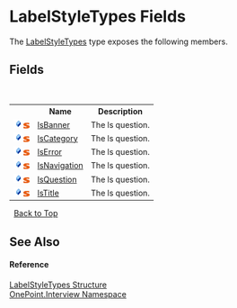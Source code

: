 # LabelStyleTypes Fields
 

The <a href="T_OnePoint_Interview_LabelStyleTypes">LabelStyleTypes</a> type exposes the following members.


## Fields
&nbsp;<table><tr><th></th><th>Name</th><th>Description</th></tr><tr><td>![Public field](media/pubfield.gif "Public field")![Static member](media/static.gif "Static member")</td><td><a href="F_OnePoint_Interview_LabelStyleTypes_lsBanner">lsBanner</a></td><td>
The ls question.</td></tr><tr><td>![Public field](media/pubfield.gif "Public field")![Static member](media/static.gif "Static member")</td><td><a href="F_OnePoint_Interview_LabelStyleTypes_lsCategory">lsCategory</a></td><td>
The ls question.</td></tr><tr><td>![Public field](media/pubfield.gif "Public field")![Static member](media/static.gif "Static member")</td><td><a href="F_OnePoint_Interview_LabelStyleTypes_lsError">lsError</a></td><td>
The ls question.</td></tr><tr><td>![Public field](media/pubfield.gif "Public field")![Static member](media/static.gif "Static member")</td><td><a href="F_OnePoint_Interview_LabelStyleTypes_lsNavigation">lsNavigation</a></td><td>
The ls question.</td></tr><tr><td>![Public field](media/pubfield.gif "Public field")![Static member](media/static.gif "Static member")</td><td><a href="F_OnePoint_Interview_LabelStyleTypes_lsQuestion">lsQuestion</a></td><td>
The ls question.</td></tr><tr><td>![Public field](media/pubfield.gif "Public field")![Static member](media/static.gif "Static member")</td><td><a href="F_OnePoint_Interview_LabelStyleTypes_lsTitle">lsTitle</a></td><td>
The ls question.</td></tr></table>&nbsp;
<a href="#labelstyletypes-fields">Back to Top</a>

## See Also


#### Reference
<a href="T_OnePoint_Interview_LabelStyleTypes">LabelStyleTypes Structure</a><br /><a href="N_OnePoint_Interview">OnePoint.Interview Namespace</a><br />